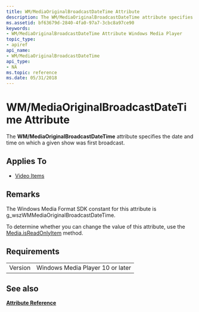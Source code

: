 ```yaml
---
title: WM/MediaOriginalBroadcastDateTime Attribute
description: The WM/MediaOriginalBroadcastDateTime attribute specifies the date and time on which a given show was first broadcast.
ms.assetid: bf63679d-2840-4fa0-97a7-3cbc8a97ce90
keywords:
- WM/MediaOriginalBroadcastDateTime Attribute Windows Media Player
topic_type:
- apiref
api_name:
- WM/MediaOriginalBroadcastDateTime
api_type:
- NA
ms.topic: reference
ms.date: 05/31/2018
---
```


# WM/MediaOriginalBroadcastDateTime Attribute

The **WM/MediaOriginalBroadcastDateTime** attribute specifies the date and time on which a given show was first broadcast.

## Applies To

-   [Video Items](video-item-attributes.md)

## Remarks

The Windows Media Format SDK constant for this attribute is g\_wszWMMediaOriginalBroadcastDateTime.

To determine whether you can change the value of this attribute, use the [Media.isReadOnlyItem](media-isreadonlyitem.md) method.

## Requirements



|                    |                                             |
|--------------------|---------------------------------------------|
| Version<br/> | Windows Media Player 10 or later<br/> |



## See also

<dl> <dt>

[**Attribute Reference**](attribute-reference.md)
</dt> </dl>

 

 





